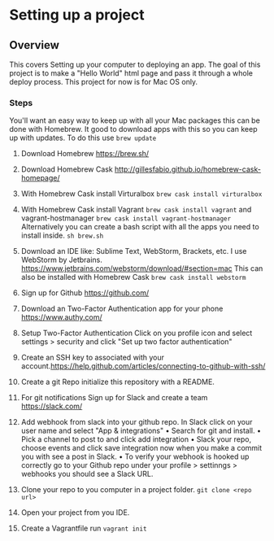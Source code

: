 # Setting up a project

## Overview
This covers Setting up  your computer to deploying an app.
The goal of this project is to make a "Hello World" html page and pass it through a whole deploy process.
This project for now is for Mac OS only.

### Steps

You'll want an easy way to keep up with all your Mac packages this can be done with Homebrew. It good to download apps with this so you can keep up with updates. To do this use `brew update`

1. Download Homebrew  https://brew.sh/

2. Download Homebrew Cask http://gillesfabio.github.io/homebrew-cask-homepage/

3. With Homebrew Cask install Virturalbox `brew cask install virturalbox`

4. With Homebrew Cask install Vagrant `brew cask install vagrant` and vagrant-hostmanager `brew cask install vagrant-hostmanager` Alternatively you can create a bash script with all the apps you need to install inside. `sh brew.sh`

5. Download an IDE like: Sublime Text, WebStorm, Brackets, etc. I use WebStorm by Jetbrains. https://www.jetbrains.com/webstorm/download/#section=mac
This can also be installed with Homebrew Cask `brew cask install webstorm`

6. Sign up for Github https://github.com/

7. Download an Two-Factor Authentication app for your phone https://www.authy.com/

8. Setup Two-Factor Authentication
Click on you profile icon and select settings > security and click "Set up two factor authentication"

9. Create an SSH key to associated with your account.https://help.github.com/articles/connecting-to-github-with-ssh/

10. Create a git Repo initialize this repository with a README.

11. For git notifications Sign up for Slack and create a team https://slack.com/

12. Add webhook from slack into your github repo. In Slack click on your user name and select "App & integrations"
   • Search for git and install.
   • Pick a channel to post to and click add integration
   • Slack your repo, choose events and click save integration now when you make a commit you with see a post in Slack.
   • To verify your webhook is hooked up correctly go to your Github repo under your profile > settinngs > webhooks you should see a Slack URL.

13. Clone your repo to you computer in a project folder. `git clone <repo url>`

14. Open your project from you IDE.

15. Create a Vagrantfile run `vagrant init`


